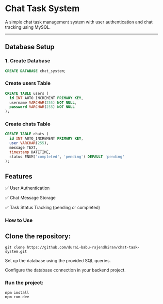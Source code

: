 # Chat Task System

A simple chat task management system with user authentication and chat tracking using MySQL.

---

## Database Setup

### 1. Create Database
```sql
CREATE DATABASE chat_system;
```
### Create users Table
```sql
CREATE TABLE users (
  id INT AUTO_INCREMENT PRIMARY KEY,
  username VARCHAR(255) NOT NULL,
  password VARCHAR(255) NOT NULL
);
```
### Create chats Table
```sql
CREATE TABLE chats (
  id INT AUTO_INCREMENT PRIMARY KEY,
  user VARCHAR(255),
  message TEXT,
  timestamp DATETIME,
  status ENUM('completed', 'pending') DEFAULT 'pending'
);
```
## Features
✅ User Authentication

✅ Chat Message Storage

✅ Task Status Tracking (pending or completed)


### How to Use
## Clone the repository:
```
git clone https://github.com/durai-babu-rajendhiran/chat-task-system.git
```
Set up the database using the provided SQL queries.

Configure the database connection in your backend project.

### Run the project:
```
npm install
npm run dev
```
